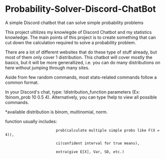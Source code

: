 # Probability-Solver-Discord-ChatBot
A simple Discord chatbot that can solve simple probability problems

This project ultilizes my knowlegde of Discord Chatbot and my statistics knowledge.
The main points of this project is to create something that can cut down the calculation required to solve a probability problem.

There are a lot of different websites that do these type of stuff already, but most of them only cover 1 distribution. This chatbot will cover mostly the basics, but it will be more generallized, i.e. you can do many distributions on here without jumping through many sites.

Aside from few random commands, most stats-related commands follow a common format.

In your Discord's chat, type: !distribution_function parameters (Ex: !binom_prob 10 0.5 4).
Alternatively, you can type !help to view all possible commands.

*available distribution is binom, multinomial, norm.

function usually includes: 

                           prob(calculate multiple simple probs like F(X = 4)),

                           ci(confident interval for true means),
                           
                           extra(give E[X], Var, SD, etc.)
